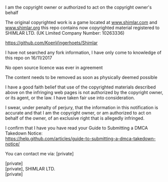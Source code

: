 I am the copyright owner or authorized to act on the copyright owner's behalf  
  
The original copyrighted work is a game located at www.shimlar.com and www.shimlar.org this repo contains now copyrighted material registered to SHIMLAR LTD. (UK Limited Company Number: 10263336)  
  
https://github.com/KoenVingerhoets/Shimlar  
  
I have not searched any fork information, I have only come to knowledge of this repo on 16/11/2017  
  
No open source licence was ever in agreement  
  
The content needs to be removed as soon as physically deemed possible  
  
I have a good faith belief that use of the copyrighted materials described above on the infringing web pages is not authorized by the copyright owner, or its agent, or the law. I have taken fair use into consideration.  
  
I swear, under penalty of perjury, that the information in this notification is accurate and that I am the copyright owner, or am authorized to act on behalf of the owner, of an exclusive right that is allegedly infringed.  
  
I confirm that I have you have read your Guide to Submitting a DMCA Takedown Notice:  
https://help.github.com/articles/guide-to-submitting-a-dmca-takedown-notice/  
  
You can contact me via: [private] 
  
[private]   
[private], SHIMLAR LTD.    
[private]  
